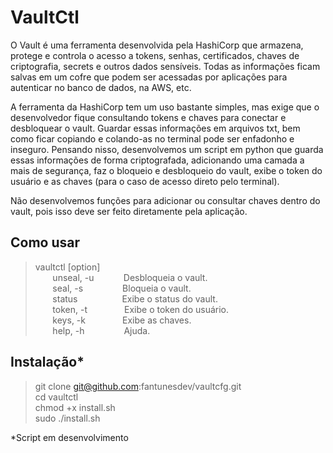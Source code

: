 # VaultCtl

O Vault é uma ferramenta desenvolvida pela HashiCorp que armazena, protege e controla o acesso a tokens, senhas, certificados, chaves de criptografia, secrets e outros dados sensíveis.
Todas as informações ficam salvas em um cofre que podem ser acessadas por aplicações para autenticar no banco de dados, na AWS, etc.  

A ferramenta da HashiCorp tem um uso bastante simples, mas exige que o desenvolvedor fique consultando tokens e chaves para conectar e desbloquear o vault. 
Guardar essas informações em arquivos txt, bem como ficar copiando e colando-as no terminal pode ser enfadonho e inseguro.
Pensando nisso, desenvolvemos um script em python que guarda essas informações de forma criptografada, adicionando uma camada a mais de segurança, faz o bloqueio e desbloqueio do vault, exibe o token do usuário e as chaves (para o caso de acesso direto pelo terminal).  

Não desenvolvemos funções para adicionar ou consultar chaves dentro do vault, pois isso deve ser feito diretamente pela aplicação.

## Como usar

> vaultctl [option]  
> &nbsp;&nbsp;&nbsp;&nbsp;&nbsp;&nbsp; unseal, -u &nbsp;&nbsp;&nbsp;&nbsp;&nbsp;&nbsp;&nbsp;&nbsp;&nbsp;&nbsp; Desbloqueia o vault.  
> &nbsp;&nbsp;&nbsp;&nbsp;&nbsp;&nbsp; seal, -s &nbsp;&nbsp;&nbsp;&nbsp;&nbsp;&nbsp;&nbsp;&nbsp;&nbsp;&nbsp;&nbsp;&nbsp;&nbsp;&nbsp;&nbsp;Bloqueia o vault.  
> &nbsp;&nbsp;&nbsp;&nbsp;&nbsp;&nbsp; status &nbsp;&nbsp;&nbsp;&nbsp;&nbsp;&nbsp;&nbsp;&nbsp;&nbsp;&nbsp;&nbsp;&nbsp;&nbsp;&nbsp;&nbsp;&nbsp; Exibe o status do vault.  
> &nbsp;&nbsp;&nbsp;&nbsp;&nbsp;&nbsp; token, -t &nbsp;&nbsp;&nbsp;&nbsp;&nbsp;&nbsp;&nbsp;&nbsp;&nbsp;&nbsp;&nbsp;&nbsp;&nbsp; Exibe o token do usuário.  
> &nbsp;&nbsp;&nbsp;&nbsp;&nbsp;&nbsp; keys, -k &nbsp;&nbsp;&nbsp;&nbsp;&nbsp;&nbsp;&nbsp;&nbsp;&nbsp;&nbsp;&nbsp;&nbsp;&nbsp; Exibe as chaves.   
> &nbsp;&nbsp;&nbsp;&nbsp;&nbsp;&nbsp; help, -h &nbsp;&nbsp;&nbsp;&nbsp;&nbsp;&nbsp;&nbsp;&nbsp;&nbsp;&nbsp;&nbsp;&nbsp;&nbsp;&nbsp; Ajuda.

## Instalação*

> git clone git@github.com:fantunesdev/vaultcfg.git  
> cd vaultctl  
> chmod +x install.sh   
> sudo ./install.sh

*Script em desenvolvimento